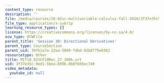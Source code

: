 ```yaml
---
content_type: resource
description: ''
file: /media/courses/18-02sc-multivariable-calculus-fall-2010/3f37e35c9ed15bea899b8b8f685ec749_MIT18_02SCF10Rec_27_300k.vtt
file_type: application/x-subrip
learning_resource_types: []
license: https://creativecommons.org/licenses/by-nc-sa/4.0/
ocw_type: OCWFile
parent_title: 'Session 38: Directional Derivatives'
parent_type: CourseSection
parent_uid: 39fb1a7a-22ea-5009-fdbd-92b8775e6362
resourcetype: Other
title: MIT18_02SCF10Rec_27_300k.srt
uid: 3f37e35c-9ed1-5bea-899b-8b8f685ec749
video_metadata:
  youtube_id: null
---
```

